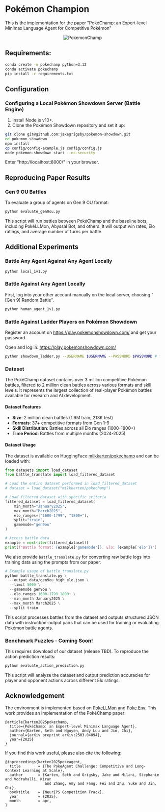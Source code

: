 # Pokémon Champion

This is the implementation for the paper "PokéChamp: an Expert-level Minimax Language Agent for Competitive Pokémon"

<div align="center">
  <img src="./resource/method.png" alt="PokemonChamp">
</div>

## Requirements:

```sh
conda create -n pokechamp python=3.12
conda activate pokechamp
pip install -r requirements.txt
```

## Configuration 

### Configuring a Local Pokémon Showdown Server (Battle Engine)

1. Install Node.js v10+.
2. Clone the Pokémon Showdown repository and set it up:

```sh
git clone git@github.com:jakegrigsby/pokemon-showdown.git
cd pokemon-showdown
npm install
cp config/config-example.js config/config.js
node pokemon-showdown start --no-security
```

Enter "http://localhost:8000/" in your browser.


## Reproducing Paper Results

### Gen 9 OU Battles

To evaluate a group of agents on Gen 9 OU format:

```sh
python evaluate_gen9ou.py
```

This script will run battles between PokéChamp and the baseline bots, including PokéLLMon, Abyssal Bot, and others. It will output win rates, Elo ratings, and average number of turns per battle.

## Additional Experiments

### Battle Any Agent Against Any Agent Locally
```sh
python local_1v1.py 
```

### Battle Against Any Agent Locally

First, log into your other account manually on the local server, choosing "[Gen 9] Random Battle".

```sh
python human_agent_1v1.py 
```

### Battle Against Ladder Players on Pokémon Showdown

Register an account on https://play.pokemonshowdown.com/ and get your password.

Open and log in: https://play.pokemonshowdown.com/

```sh
python showdown_ladder.py --USERNAME $USERNAME --PASSWORD $PASSWORD # fill in your username and password for PokéChamp, no need to set up local server.
```

### Dataset

The PokéChamp dataset contains over 3 million competitive Pokémon battles, filtered to 2 million clean battles across various formats and skill levels. It represents the largest collection of real-player Pokémon battles available for research and AI development.

#### Dataset Features

- **Size**: 2 million clean battles (1.9M train, 213K test)
- **Formats**: 37+ competitive formats from Gen 1-9
- **Skill Distribution**: Battles across all Elo ranges (1000-1800+)
- **Time Period**: Battles from multiple months (2024-2025)

#### Dataset Usage

The dataset is available on HuggingFace [milkkarten/pokechamp](https://huggingface.co/datasets/milkkarten/pokechamp) and can be loaded with:

```python
from datasets import load_dataset
from battle_translate import load_filtered_dataset

# Load the entire dataset performed in load_filtered_dataset
# dataset = load_dataset("milkkarten/pokechamp")

# Load filtered dataset with specific criteria
filtered_dataset = load_filtered_dataset(
    min_month="January2025",
    max_month="March2025",
    elo_ranges=["1600-1799", "1800+"],
    split="train",
    gamemode="gen9ou"
)

# Access battle data
example = next(iter(filtered_dataset))
print(f"Battle format: {example['gamemode']}, Elo: {example['elo']}")

```

We also provide `battle_translate.py` for converting raw battle logs into training data using the prompts from our paper:

```python
# Example usage of battle_translate.py
python battle_translate.py \
  --output data/gen9ou_high_elo.json \
  --limit 5000 \
  --gamemode gen9ou \
  --elo_ranges 1600-1799 1800+ \
  --min_month January2025 \
  --max_month March2025 \
  --split train
```

This script processes battles from the dataset and outputs structured JSON data with instruction-output pairs that can be used for training or evaluating Pokémon battle agents.

### Benchmark Puzzles - Coming Soon!

This requires download of our dataset (release TBD).
To reproduce the action prediction results:

```sh
python evaluate_action_prediction.py
```

This script will analyze the dataset and output prediction accuracies for player and opponent actions across different Elo ratings.


## Acknowledgement

The environment is implemented based on [PokeLLMon](https://github.com/git-disl/PokeLLMon) and [Poke Env](https://github.com/hsahovic/poke-env). This work provides an implementation of the PokéChamp paper:

```
@article{karten2025pokechamp,
  title={PokéChamp: an Expert-level Minimax Language Agent},
  author={Karten, Seth and Nguyen, Andy Luu and Jin, Chi},
  journal={arXiv preprint arXiv:2503.04094},
  year={2025}
}
```

If you find this work useful, please also cite the following:
```
@inproceedings{karten2025pokeagent,
  title        = {The PokeAgent Challenge: Competitive and Long-Context Learning at Scale},
  author       = {Karten, Seth and Grigsby, Jake and Milani, Stephanie and Vodrahalli, Kiran
                  and Zhang, Amy and Fang, Fei and Zhu, Yuke and Jin, Chi},
  booktitle    = {NeurIPS Competition Track},
  year         = {2025},
  month        = apr,
}
```
